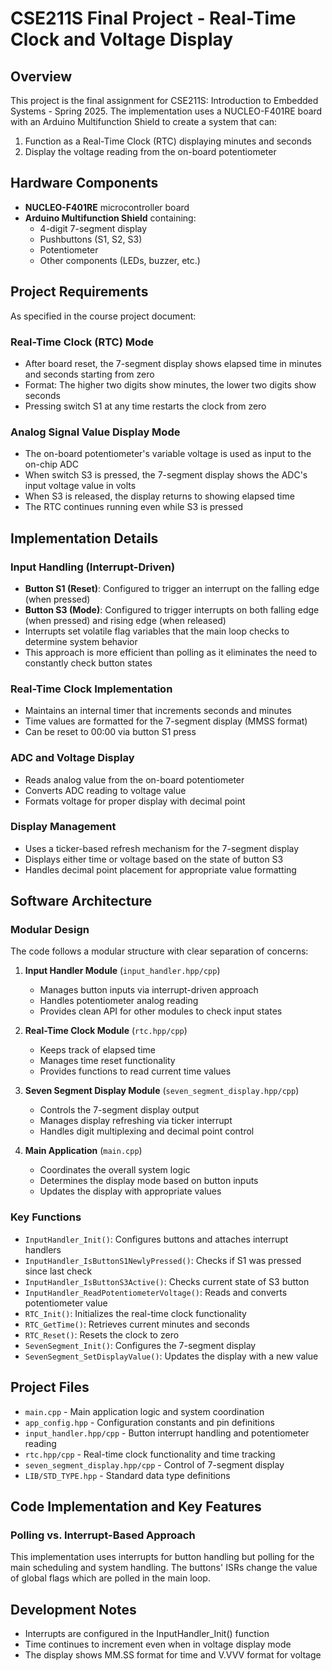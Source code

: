 # CSE211S Final Project - Real-Time Clock and Voltage Display

## Overview
This project is the final assignment for CSE211S: Introduction to Embedded Systems - Spring 2025. The implementation uses a NUCLEO-F401RE board with an Arduino Multifunction Shield to create a system that can:
1. Function as a Real-Time Clock (RTC) displaying minutes and seconds
2. Display the voltage reading from the on-board potentiometer

## Hardware Components
- **NUCLEO-F401RE** microcontroller board
- **Arduino Multifunction Shield** containing:
  - 4-digit 7-segment display
  - Pushbuttons (S1, S2, S3)
  - Potentiometer
  - Other components (LEDs, buzzer, etc.)

## Project Requirements
As specified in the course project document:

### Real-Time Clock (RTC) Mode
- After board reset, the 7-segment display shows elapsed time in minutes and seconds starting from zero
- Format: The higher two digits show minutes, the lower two digits show seconds
- Pressing switch S1 at any time restarts the clock from zero

### Analog Signal Value Display Mode
- The on-board potentiometer's variable voltage is used as input to the on-chip ADC
- When switch S3 is pressed, the 7-segment display shows the ADC's input voltage value in volts
- When S3 is released, the display returns to showing elapsed time
- The RTC continues running even while S3 is pressed

## Implementation Details

### Input Handling (Interrupt-Driven)
- **Button S1 (Reset)**: Configured to trigger an interrupt on the falling edge (when pressed)
- **Button S3 (Mode)**: Configured to trigger interrupts on both falling edge (when pressed) and rising edge (when released)
- Interrupts set volatile flag variables that the main loop checks to determine system behavior
- This approach is more efficient than polling as it eliminates the need to constantly check button states

### Real-Time Clock Implementation
- Maintains an internal timer that increments seconds and minutes
- Time values are formatted for the 7-segment display (MMSS format)
- Can be reset to 00:00 via button S1 press

### ADC and Voltage Display
- Reads analog value from the on-board potentiometer
- Converts ADC reading to voltage value
- Formats voltage for proper display with decimal point

### Display Management
- Uses a ticker-based refresh mechanism for the 7-segment display
- Displays either time or voltage based on the state of button S3
- Handles decimal point placement for appropriate value formatting

## Software Architecture

### Modular Design
The code follows a modular structure with clear separation of concerns:

1. **Input Handler Module** (`input_handler.hpp/cpp`)
   - Manages button inputs via interrupt-driven approach
   - Handles potentiometer analog reading
   - Provides clean API for other modules to check input states

2. **Real-Time Clock Module** (`rtc.hpp/cpp`)
   - Keeps track of elapsed time
   - Manages time reset functionality
   - Provides functions to read current time values

3. **Seven Segment Display Module** (`seven_segment_display.hpp/cpp`)
   - Controls the 7-segment display output
   - Manages display refreshing via ticker interrupt
   - Handles digit multiplexing and decimal point control

4. **Main Application** (`main.cpp`)
   - Coordinates the overall system logic
   - Determines the display mode based on button inputs
   - Updates the display with appropriate values

### Key Functions

- `InputHandler_Init()`: Configures buttons and attaches interrupt handlers
- `InputHandler_IsButtonS1NewlyPressed()`: Checks if S1 was pressed since last check
- `InputHandler_IsButtonS3Active()`: Checks current state of S3 button
- `InputHandler_ReadPotentiometerVoltage()`: Reads and converts potentiometer value
- `RTC_Init()`: Initializes the real-time clock functionality
- `RTC_GetTime()`: Retrieves current minutes and seconds
- `RTC_Reset()`: Resets the clock to zero
- `SevenSegment_Init()`: Configures the 7-segment display
- `SevenSegment_SetDisplayValue()`: Updates the display with a new value

## Project Files
- `main.cpp` - Main application logic and system coordination
- `app_config.hpp` - Configuration constants and pin definitions
- `input_handler.hpp/cpp` - Button interrupt handling and potentiometer reading
- `rtc.hpp/cpp` - Real-time clock functionality and time tracking
- `seven_segment_display.hpp/cpp` - Control of 7-segment display
- `LIB/STD_TYPE.hpp` - Standard data type definitions

## Code Implementation and Key Features

### Polling vs. Interrupt-Based Approach
This implementation uses interrupts for button handling but polling for the main scheduling and system handling. The buttons' ISRs change the value of global flags which are polled in the main loop.

## Development Notes
- Interrupts are configured in the InputHandler_Init() function
- Time continues to increment even when in voltage display mode
- The display shows MM.SS format for time and V.VVV format for voltage
